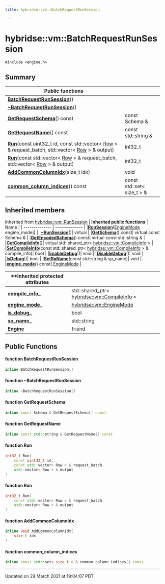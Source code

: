 ```yaml
---
title: hybridse::vm::BatchRequestRunSession

---
```

# hybridse::vm::BatchRequestRunSession



`#include <engine.h>`

## Summary


|  Public functions|            |
| -------------- | -------------- |
|**[BatchRequestRunSession](/hybridse/usage/api/c++/Classes/classhybridse_1_1vm_1_1_batch_request_run_session.md#function-batchrequestrunsession)**()|  |
|**[~BatchRequestRunSession](/hybridse/usage/api/c++/Classes/classhybridse_1_1vm_1_1_batch_request_run_session.md#function-~batchrequestrunsession)**()|  |
|**[GetRequestSchema](/hybridse/usage/api/c++/Classes/classhybridse_1_1vm_1_1_batch_request_run_session.md#function-getrequestschema)**() const| const Schema &  |
|**[GetRequestName](/hybridse/usage/api/c++/Classes/classhybridse_1_1vm_1_1_batch_request_run_session.md#function-getrequestname)**() const| const std::string &  |
|**[Run](/hybridse/usage/api/c++/Classes/classhybridse_1_1vm_1_1_batch_request_run_session.md#function-run)**(const uint32_t id, const std::vector< [Row](/hybridse/usage/api/c++/Classes/classhybridse_1_1codec_1_1_row.md) > & request_batch, std::vector< [Row](/hybridse/usage/api/c++/Classes/classhybridse_1_1codec_1_1_row.md) > & output)| int32_t  |
|**[Run](/hybridse/usage/api/c++/Classes/classhybridse_1_1vm_1_1_batch_request_run_session.md#function-run)**(const std::vector< [Row](/hybridse/usage/api/c++/Classes/classhybridse_1_1codec_1_1_row.md) > & request_batch, std::vector< [Row](/hybridse/usage/api/c++/Classes/classhybridse_1_1codec_1_1_row.md) > & output)| int32_t  |
|**[AddCommonColumnIdx](/hybridse/usage/api/c++/Classes/classhybridse_1_1vm_1_1_batch_request_run_session.md#function-addcommoncolumnidx)**(size_t idx)| void  |
|**[common_column_indices](/hybridse/usage/api/c++/Classes/classhybridse_1_1vm_1_1_batch_request_run_session.md#function-common_column_indices)**() const| const std::set< size_t > &  |

## Inherited members
Inherited from [hybridse::vm::RunSession](/hybridse/usage/api/c++/Classes/classhybridse_1_1vm_1_1_run_session.md)
| **Inherited public functions** | Name           |
| -------------- | -------------- |
|**[RunSession](/hybridse/usage/api/c++/Classes/classhybridse_1_1vm_1_1_run_session.md#function-runsession)**([EngineMode](/hybridse/usage/api/c++/Namespaces/namespacehybridse_1_1vm.md#enum-enginemode) engine_mode)|  |
|**[~RunSession](/hybridse/usage/api/c++/Classes/classhybridse_1_1vm_1_1_run_session.md#function-~runsession)**()| virtual  |
|**[GetSchema](/hybridse/usage/api/c++/Classes/classhybridse_1_1vm_1_1_run_session.md#function-getschema)**() const| virtual const Schema &  |
|**[GetEncodedSchema](/hybridse/usage/api/c++/Classes/classhybridse_1_1vm_1_1_run_session.md#function-getencodedschema)**() const| virtual const std::string &  |
|**[GetCompileInfo](/hybridse/usage/api/c++/Classes/classhybridse_1_1vm_1_1_run_session.md#function-getcompileinfo)**()| virtual std::shared_ptr< [hybridse::vm::CompileInfo](/hybridse/usage/api/c++/Classes/classhybridse_1_1vm_1_1_compile_info.md) >  |
|**[SetCompileInfo](/hybridse/usage/api/c++/Classes/classhybridse_1_1vm_1_1_run_session.md#function-setcompileinfo)**(const std::shared_ptr< [hybridse::vm::CompileInfo](/hybridse/usage/api/c++/Classes/classhybridse_1_1vm_1_1_compile_info.md) > & compile_info)| bool  |
|**[EnableDebug](/hybridse/usage/api/c++/Classes/classhybridse_1_1vm_1_1_run_session.md#function-enabledebug)**()| void  |
|**[DisableDebug](/hybridse/usage/api/c++/Classes/classhybridse_1_1vm_1_1_run_session.md#function-disabledebug)**()| void  |
|**[IsDebug](/hybridse/usage/api/c++/Classes/classhybridse_1_1vm_1_1_run_session.md#function-isdebug)**()| bool  |
|**[SetSpName](/hybridse/usage/api/c++/Classes/classhybridse_1_1vm_1_1_run_session.md#function-setspname)**(const std::string & sp_name)| void  |
|**[engine_mode](/hybridse/usage/api/c++/Classes/classhybridse_1_1vm_1_1_run_session.md#function-engine_mode)**() const| [EngineMode](/hybridse/usage/api/c++/Namespaces/namespacehybridse_1_1vm.md#enum-enginemode)  |

|**Inherited protected attributes| |
| -------------- | -------------- |
| **[compile_info_](/hybridse/usage/api/c++/Classes/classhybridse_1_1vm_1_1_run_session.md#variable-compile_info_)**|std::shared_ptr< [hybridse::vm::CompileInfo](/hybridse/usage/api/c++/Classes/classhybridse_1_1vm_1_1_compile_info.md) >  |
| **[engine_mode_](/hybridse/usage/api/c++/Classes/classhybridse_1_1vm_1_1_run_session.md#variable-engine_mode_)**|[hybridse::vm::EngineMode](/hybridse/usage/api/c++/Namespaces/namespacehybridse_1_1vm.md#enum-enginemode)  |
| **[is_debug_](/hybridse/usage/api/c++/Classes/classhybridse_1_1vm_1_1_run_session.md#variable-is_debug_)**|bool  |
| **[sp_name_](/hybridse/usage/api/c++/Classes/classhybridse_1_1vm_1_1_run_session.md#variable-sp_name_)**|std::string  |
| **[Engine](/hybridse/usage/api/c++/Classes/classhybridse_1_1vm_1_1_run_session.md#variable-engine)**|friend  |


## Public Functions

#### function BatchRequestRunSession

```cpp
inline BatchRequestRunSession()
```


#### function ~BatchRequestRunSession

```cpp
inline ~BatchRequestRunSession()
```


#### function GetRequestSchema

```cpp
inline const Schema & GetRequestSchema() const
```


#### function GetRequestName

```cpp
inline const std::string & GetRequestName() const
```


#### function Run

```cpp
int32_t Run(
    const uint32_t id,
    const std::vector< Row > & request_batch,
    std::vector< Row > & output
)
```


#### function Run

```cpp
int32_t Run(
    const std::vector< Row > & request_batch,
    std::vector< Row > & output
)
```


#### function AddCommonColumnIdx

```cpp
inline void AddCommonColumnIdx(
    size_t idx
)
```


#### function common_column_indices

```cpp
inline const std::set< size_t > & common_column_indices() const
```


-------------------------------

Updated on 29 March 2021 at 19:04:07 PDT